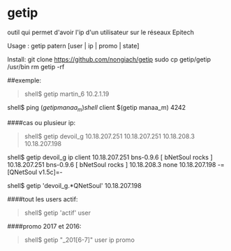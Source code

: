 getip
=====

outil qui permet d'avoir l'ip d'un utilisateur sur le réseaux Epitech

Usage : getip patern [user | ip | promo | state]

Install:
git clone https://github.com/nongiach/getip
sudo cp getip/getip /usr/bin
rm getip -rf

##exemple:
>shell$ getip martin_6
10.2.1.19

shell$ ping $(getip manaa_m)
shell$ client $(getip manaa_m) 4242

####cas ou plusieur ip:
>shell$ getip devoil_g
10.18.207.251 
10.18.207.251 
10.18.208.3 
10.18.207.198

shell$ getip devoil_g ip client
10.18.207.251 bns-0.9.6 [ bNetSoul rocks ] 
10.18.207.251 bns-0.9.6 [ bNetSoul rocks ] 
10.18.208.3 none 
10.18.207.198 -=[QNetSoul v1.5c]=- 

shell$ getip 'devoil_g.*QNetSoul'
10.18.207.198

####tout les users actif:
>shell$ getip 'actif' user


####promo 2017 et 2016:
>shell$ getip "_201[6-7]" user ip promo




